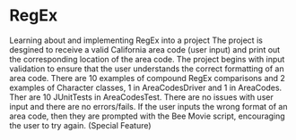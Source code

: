 # RegEx
Learning about and implementing RegEx into a project
The project is desgined to receive a valid California area code (user input) and print out the corresponding location of the area code.
The project begins with input validation to ensure that the user understands the correct formatting of an area code. 
There are 10 examples of compound RegEx comparisons and 2 examples of Character classes, 1 in AreaCodesDriver and 1 in AreaCodes.
Ther are 10 JUnitTests in AreaCodesTest.
There are no issues with user input and there are no errors/fails.
If the user inputs the wrong format of an area code, then they are prompted with the Bee Movie script, encouraging the user to try again. (Special Feature)
